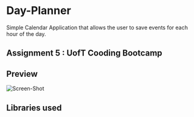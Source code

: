 # Day-Planner
Simple Calendar Application that allows the user to save events for each hour of the day.


## Assignment 5 : UofT Cooding Bootcamp

## Preview 


     
     
![Screen-Shot](../Day-Planner/assets/images/Screen-Shot.png)
 


## Libraries used 

## 
